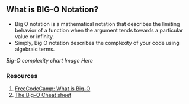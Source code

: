 ## What is BIG-O Notation?

- Big O notation is a mathematical notation that describes the limiting behavior of a function when the argument tends towards a particular value or infinity.
- Simply, Big O notation describes the complexity of your code using algebraic terms.

_Big-O complexity chart Image Here_

### Resources
1. [FreeCodeCamp: What is Big-O](https://www.freecodecamp.org/news/big-o-notation-why-it-matters-and-why-it-doesnt-1674cfa8a23c/)
2. [The Big-O Cheat sheet](https://www.bigocheatsheet.com/)